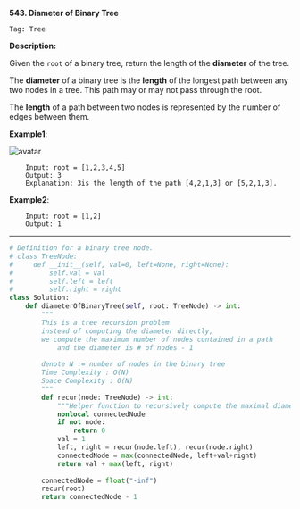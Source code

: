 **543. Diameter of Binary Tree**

```Tag: Tree```

**Description:**

Given the ```root``` of a binary tree, return the length of the **diameter** of the tree.

The **diameter** of a binary tree is the **length** of the longest path between any two nodes in a tree. This path may or may not pass through the root.

The **length** of a path between two nodes is represented by the number of edges between them.

**Example1**:

![avatar](Fig/543-E1.jpeg)

        Input: root = [1,2,3,4,5]
        Output: 3
        Explanation: 3is the length of the path [4,2,1,3] or [5,2,1,3].

 **Example2**:

        Input: root = [1,2]
        Output: 1

-----------

```python
# Definition for a binary tree node.
# class TreeNode:
#     def __init__(self, val=0, left=None, right=None):
#         self.val = val
#         self.left = left
#         self.right = right
class Solution:
    def diameterOfBinaryTree(self, root: TreeNode) -> int:
        """
        This is a tree recursion problem
        instead of computing the diameter directly, 
        we compute the maximum number of nodes contained in a path
            and the diameter is # of nodes - 1
        
        denote N := number of nodes in the binary tree
        Time Complexity : O(N)
        Space Complexity : O(N)
        """
        def recur(node: TreeNode) -> int:
            """Helper function to recursively compute the maximal diameter"""
            nonlocal connectedNode
            if not node:
                return 0
            val = 1
            left, right = recur(node.left), recur(node.right)
            connectedNode = max(connectedNode, left+val+right)
            return val + max(left, right)
        
        connectedNode = float("-inf")
        recur(root)
        return connectedNode - 1
```
